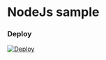 
# NodeJs sample

### Deploy 
[![Deploy](https://cdn.rawgit.com/thedigitalgarage/digitalgarage-assets/master/images/favicon.png)](http://localhost:8080/deploy/nodejs/?template=https://github.com/eddsuarez/node-dg-sample)
